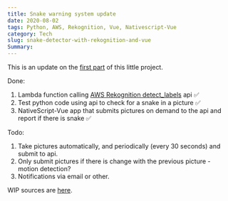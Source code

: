 ```yaml
---
title: Snake warning system update
date: 2020-08-02
tags: Python, AWS, Rekognition, Vue, Nativescript-Vue
category: Tech
slug: snake-detector-with-rekognition-and-vue
Summary: 
---
```


This is an update on the [first part](snake-detector-with-rekognition.html) of this little project.
 
Done:
1. Lambda function calling [AWS Rekognition detect_labels](https://docs.aws.amazon.com/rekognition/latest/dg/API_DetectLabels.html) api ✅
1. Test python code using api to check for a snake in a picture ✅
1. NativeScript-Vue app that submits pictures on demand to the api and report if there is snake ✅

Todo:
1. Take pictures automatically, and periodically (every 30 seconds) and submit to api.
1. Only submit pictures if there is change with the previous picture - motion detection?
1. Notifications via email or other.

WIP sources are [here](https://github.com/hugoalvarado/snek/).
